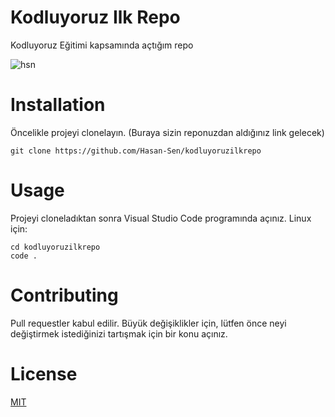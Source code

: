 # Kodluyoruz Ilk Repo
Kodluyoruz Eğitimi kapsamında açtığım repo

![hsn](https://scontent.fist12-1.fna.fbcdn.net/v/t1.6435-0/p180x540/175934339_10219875230176809_2677164050924597099_n.jpg?_nc_cat=102&ccb=1-3&_nc_sid=730e14&_nc_ohc=-b_Avsi58IUAX9L3CBn&_nc_ht=scontent.fist12-1.fna&tp=6&oh=1f384ef4dade21c3f787f87439543eb4&oe=60C598DA)

# Installation
Öncelikle projeyi clonelayın. (Buraya sizin reponuzdan aldığınız link gelecek)

```
git clone https://github.com/Hasan-Sen/kodluyoruzilkrepo
```
# Usage
Projeyi cloneladıktan sonra Visual Studio Code programında açınız.
Linux için:
```
cd kodluyoruzilkrepo
code .
```

# Contributing
Pull requestler kabul edilir. Büyük değişiklikler için, lütfen önce neyi değiştirmek istediğinizi tartışmak için bir konu açınız.

# License

[MIT](https://choosealicense.com/licenses/mit/)
